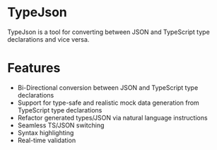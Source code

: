 # TypeJson

TypeJson is a tool for converting between JSON and TypeScript type declarations and vice versa.

###

# Features

- Bi-Directional conversion between JSON and TypeScript type declarations
- Support for type-safe and realistic mock data generation from TypeScript type declarations
- Refactor generated types/JSON via natural language instructions
- Seamless TS/JSON switching
- Syntax highlighting
- Real-time validation

###
